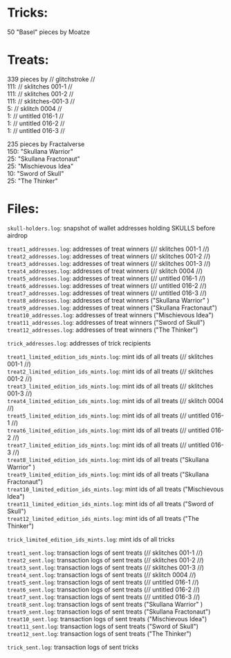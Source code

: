 # Tricks:

50 "Basel" pieces by Moatze
  
# Treats:

339 pieces by // glitchstroke //  
111: // sklitches 001-1 //  
111: // sklitches 001-2 //  
111: // sklitches-001-3 //  
5: // sklitch 0004 //  
1: // untitled 016-1 //  
1: // untitled 016-2 //  
1: // untitled 016-3 //  

235 pieces by Fractalverse  
150: "Skullana Warrior"  
25: "Skullana Fractonaut"  
25: "Mischievous Idea"  
10: "Sword of Skull"  
25: "The Thinker"  
  
# Files:

`skull-holders.log`: snapshot of wallet addresses holding SKULLS before airdrop  

`treat1_addresses.log`: addresses of treat winners (// sklitches 001-1 //)  
`treat2_addresses.log`: addresses of treat winners (// sklitches 001-2 //)  
`treat3_addresses.log`: addresses of treat winners (// sklitches 001-3 //)  
`treat4_addresses.log`: addresses of treat winners (// sklitch 0004 //)  
`treat5_addresses.log`: addresses of treat winners (// untitled 016-1 //)  
`treat6_addresses.log`: addresses of treat winners (// untitled 016-2 //)  
`treat7_addresses.log`: addresses of treat winners (// untitled 016-3 //)  
`treat8_addresses.log`: addresses of treat winners ("Skullana Warrior" )  
`treat9_addresses.log`: addresses of treat winners ("Skullana Fractonaut")  
`treat10_addresses.log`: addresses of treat winners ("Mischievous Idea")  
`treat11_addresses.log`: addresses of treat winners ("Sword of Skull")  
`treat12_addresses.log`: addresses of treat winners ("The Thinker")  

`trick_addresses.log`: addresses of trick recipients  

`treat1_limited_edition_ids_mints.log`: mint ids of all treats (// sklitches 001-1 //)  
`treat2_limited_edition_ids_mints.log`: mint ids of all treats (// sklitches 001-2 //)  
`treat3_limited_edition_ids_mints.log`: mint ids of all treats (// sklitches 001-3 //)  
`treat4_limited_edition_ids_mints.log`: mint ids of all treats (// sklitch 0004 //)  
`treat5_limited_edition_ids_mints.log`: mint ids of all treats (// untitled 016-1 //)  
`treat6_limited_edition_ids_mints.log`: mint ids of all treats (// untitled 016-2 //)  
`treat7_limited_edition_ids_mints.log`: mint ids of all treats (// untitled 016-3 //)  
`treat8_limited_edition_ids_mints.log`: mint ids of all treats ("Skullana Warrior" )  
`treat9_limited_edition_ids_mints.log`: mint ids of all treats ("Skullana Fractonaut")  
`treat10_limited_edition_ids_mints.log`: mint ids of all treats ("Mischievous Idea")  
`treat11_limited_edition_ids_mints.log`: mint ids of all treats ("Sword of Skull")  
`treat12_limited_edition_ids_mints.log`: mint ids of all treats ("The Thinker")  

`trick_limited_edition_ids_mints.log`: mint ids of all tricks  

`treat1_sent.log`: transaction logs of sent treats (// sklitches 001-1 //)  
`treat2_sent.log`: transaction logs of sent treats (// sklitches 001-2 //)  
`treat3_sent.log`: transaction logs of sent treats (// sklitches 001-3 //)  
`treat4_sent.log`: transaction logs of sent treats (// sklitch 0004 //)  
`treat5_sent.log`: transaction logs of sent treats (// untitled 016-1 //)  
`treat6_sent.log`: transaction logs of sent treats (// untitled 016-2 //)  
`treat7_sent.log`: transaction logs of sent treats (// untitled 016-3 //)  
`treat8_sent.log`: transaction logs of sent treats ("Skullana Warrior" )  
`treat9_sent.log`: transaction logs of sent treats ("Skullana Fractonaut")  
`treat10_sent.log`: transaction logs of sent treats ("Mischievous Idea")  
`treat11_sent.log`: transaction logs of sent treats ("Sword of Skull")  
`treat12_sent.log`: transaction logs of sent treats ("The Thinker")  

`trick_sent.log`: transaction logs of sent tricks    